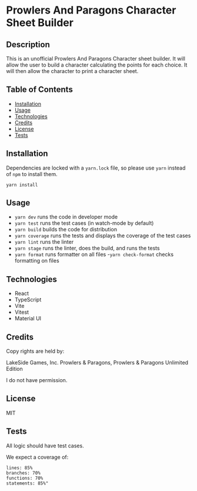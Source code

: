 # Prowlers And Paragons Character Sheet Builder

## Description

This is an unofficial Prowlers And Paragons Character sheet builder. It will allow the user to build a character calculating the points for each choice. It will then allow the character to print a character sheet.

## Table of Contents

- [Installation](#installation)
- [Usage](#usage)
- [Technologies](#technologies)
- [Credits](#credits)
- [License](#license)
- [Tests](#tests)

## Installation

Dependencies are locked with a `yarn.lock` file, so please use `yarn` instead of `npm` to install them.

`yarn install`

## Usage

- `yarn dev` runs the code in developer mode
- `yarn test` runs the test cases (in watch-mode by default)
- `yarn build` builds the code for distribution
- `yarn coverage` runs the tests and displays the coverage of the test cases
- `yarn lint` runs the linter
- `yarn stage` runs the linter, does the build, and runs the tests
- `yarn format` runs formatter on all files -`yarn check-format` checks formatting on files

## Technologies

- React
- TypeScript
- Vite
- Vitest
- Material UI

## Credits

Copy rights are held by:

LakeSide Games, Inc. Prowlers & Paragons, Prowlers & Paragons Unlimited Edition

I do not have permission.

## License

MIT

## Tests

All logic should have test cases.

We expect a coverage of:

    lines: 85%
    branches: 70%
    functions: 70%
    statements: 85%"
